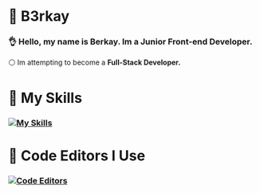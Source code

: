 # 🔰 B3rkay
### 👌 Hello, my name is **Berkay.** Im a **Junior Front-end Developer.**
⚪ Im attempting to become a **Full-Stack Developer.**
# 🔧 My Skills
### [![My Skills](https://skillicons.dev/icons?i=html,css,scss,tailwind,js,jquery,svelte,php,python,linux,sqlite,alpinejs)](https://b3rkay.dev)
# 🧰 Code Editors I Use
### [![Code Editors](https://skillicons.dev/icons?i=vscode,atom,vim)](https://b3rkay.dev)
